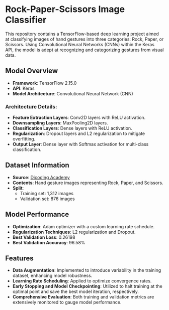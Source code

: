 # Rock-Paper-Scissors Image Classifier

This repository contains a TensorFlow-based deep learning project aimed at classifying images of hand gestures into three categories: Rock, Paper, or Scissors. Using Convolutional Neural Networks (CNNs) within the Keras API, the model is adept at recognizing and categorizing gestures from visual data.

## Model Overview

- **Framework**: TensorFlow 2.15.0
- **API**: Keras
- **Model Architecture**: Convolutional Neural Network (CNN)

### Architecture Details:
- **Feature Extraction Layers**: Conv2D layers with ReLU activation.
- **Downsampling Layers**: MaxPooling2D layers.
- **Classification Layers**: Dense layers with ReLU activation.
- **Regularization**: Dropout layers and L2 regularization to mitigate overfitting.
- **Output Layer**: Dense layer with Softmax activation for multi-class classification.

## Dataset Information

- **Source**: [Dicoding Academy](https://github.com/dicodingacademy/assets/releases/download/release/rockpaperscissors.zip)
- **Contents**: Hand gesture images representing Rock, Paper, and Scissors.
- **Split**:
  - Training set: 1,312 images
  - Validation set: 876 images

## Model Performance

- **Optimization**: Adam optimizer with a custom learning rate schedule.
- **Regularization Techniques**: L2 regularization and Dropout.
- **Best Validation Loss**: 0.26198
- **Best Validation Accuracy**: 96.58%

## Features

- **Data Augmentation**: Implemented to introduce variability in the training dataset, enhancing model robustness.
- **Learning Rate Scheduling**: Applied to optimize convergence rates.
- **Early Stopping and Model Checkpointing**: Utilized to halt training at the optimal point and save the best model iteration, respectively.
- **Comprehensive Evaluation**: Both training and validation metrics are extensively monitored to gauge model performance.
